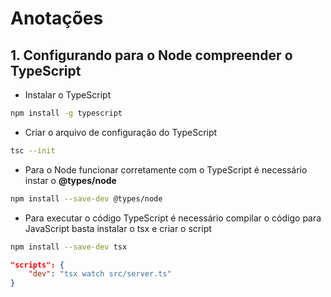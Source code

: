 # Anotações

## 1. Configurando para o Node compreender o TypeScript
* Instalar o TypeScript
```bash
npm install -g typescript
```
* Criar o arquivo de configuração do TypeScript
```bash
tsc --init
```
* Para o Node funcionar corretamente com o TypeScript é necessário instar o **@types/node**
```bash
npm install --save-dev @types/node
```

* Para executar o código TypeScript é necessário compilar o código para JavaScript basta instalar o tsx e criar o script
```bash
npm install --save-dev tsx
```
```json
"scripts": {
    "dev": "tsx watch src/server.ts"
}
```